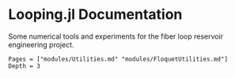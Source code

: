 # Looping.jl Documentation

Some numerical tools and experiments for the fiber loop reservoir
engineering project.



```@contents
Pages = ["modules/Utilities.md" "modules/FloquetUtilities.md"]
Depth = 3
```
